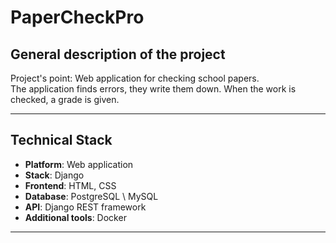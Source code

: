 # PaperCheckPro

## General description of the project

Project's point: Web application for checking school papers.  
The application finds errors, they write them down. 
When the work is checked, a grade is given.

___

## **Technical Stack**
* **Platform**: Web application
* **Stack**: Django                                                                          
* **Frontend**: HTML, CSS                                           
* **Database**: PostgreSQL \ MySQL                                                                                      
* **API**: Django REST framework                                                                                    
* **Additional tools**: Docker   

___

                                                                            
